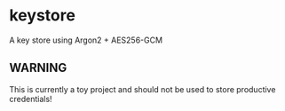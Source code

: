 # keystore
A key store using Argon2 + AES256-GCM
## WARNING
This is currently a toy project and should not be used to store productive credentials! 